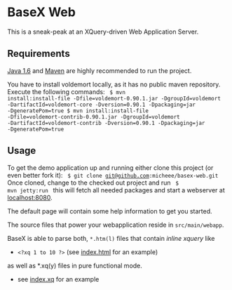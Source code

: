 BaseX Web
=========
This is a sneak-peak at an XQuery-driven Web Application Server.

Requirements
------------
[Java 1.6](http://java.com/getjava/index.jsp "Download Free Java Software") and [Maven](http://maven.apache.org/ "Maven - 
    Welcome to Apache Maven") are highly recommended to run the project. 
    
You have to install voldemort locally, as it has no public maven repository. Execute the following commands:
<code>
$ mvn install:install-file -Dfile=voldemort-0.90.1.jar -DgroupId=voldemort -DartifactId=voldemort-core -Dversion=0.90.1 -Dpackaging=jar -DgeneratePom=true
$ mvn install:install-file -Dfile=voldemort-contrib-0.90.1.jar -DgroupId=voldemort -DartifactId=voldemort-contrib -Dversion=0.90.1 -Dpackaging=jar -DgeneratePom=true
</code>

Usage
-----
To get the demo application up and running 
either clone this project (or even better fork it):
<code>
$ git clone git@github.com:micheee/basex-web.git
</code> 
Once cloned, change to the checked out project and run
<code>
$ mvn jetty:run
</code>
this will fetch all needed packages and start a webserver at [localhost:8080](http://localhost:8080 "Inline XQuery in your Browser").

The default page will contain some help information to get you started. 

The source files that power your webapplication reside in `src/main/webapp`. 

BaseX is able to parse both, `*.htm(l)` files that contain *inline xquery* like 

* `<?xq 1 to 10 ?>` (see [index.html](http://localhost:8080/index.html) for an example)

as well as *.xq(y) files in pure functional mode.

* see [index.xq](http://localhost:8080/index.xq) for an example
